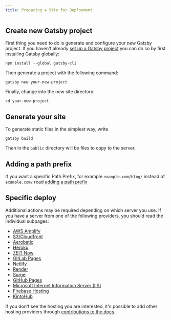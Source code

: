 ```yaml
---
title: Preparing a Site for Deployment
---
```


## Create new Gatsby project

First thing you need to do is generate and configure your new Gatsby project.
If you haven't already [set up a Gatsby project](/docs/quick-start) you can do so by first installing Gatsby globally:

```shell
npm install --global gatsby-cli
```

Then generate a project with the following command:

```shell
gatsby new your-new-project
```

Finally, change into the new site directory:

```shell
cd your-new-project
```

## Generate your site

To generate static files in the simplest way, write

```shell
gatsby build
```

Then in the `public` directory will be files to copy to the server.

## Adding a path prefix

If you want a specific Path Prefix, for example `example.com/blog/` instead of `example.com/` read [adding a path prefix](/docs/path-prefix)

## Specific deploy

Additional actions may be required depending on which server you use.
If you have a server from one of the following providers, you should read the individual subpages:

- [AWS Amplify](/docs/deploying-to-aws-amplify)
- [S3/Cloudfront](/docs/deploying-to-s3-cloudfront)
- [Aerobatic](/docs/deploying-to-aerobatic)
- [Heroku](/docs/deploying-to-heroku)
- [ZEIT Now](/docs/deploying-to-zeit-now)
- [GitLab Pages](/docs/deploying-to-gitlab-pages)
- [Netlify](/docs/deploying-to-netlify)
- [Render](/docs/deploying-to-render)
- [Surge](/docs/deploying-to-surge)
- [GitHub Pages](/docs/how-gatsby-works-with-github-pages)
- [Microsoft Internet Information Server (IIS)](/docs/deploying-to-iis)
- [Firebase Hosting](/docs/deploying-to-firebase)
- [KintoHub](/docs/deploying-to-kintohub)

If you don't see the hosting you are interested, it's possible to add other hosting providers through [contributions to the docs](/contributing/docs-contributions).
